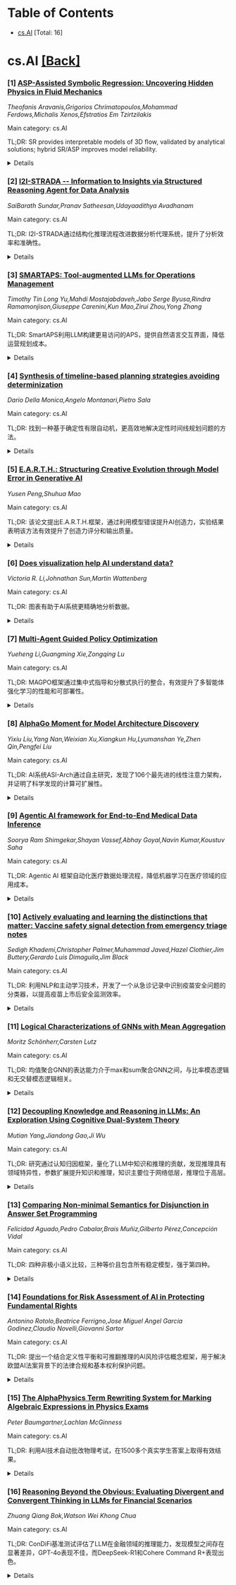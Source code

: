 <div id=toc></div>

# Table of Contents

- [cs.AI](#cs.AI) [Total: 16]


<div id='cs.AI'></div>

# cs.AI [[Back]](#toc)

### [1] [ASP-Assisted Symbolic Regression: Uncovering Hidden Physics in Fluid Mechanics](https://arxiv.org/abs/2507.17777)
*Theofanis Aravanis,Grigorios Chrimatopoulos,Mohammad Ferdows,Michalis Xenos,Efstratios Em Tzirtzilakis*

Main category: cs.AI

TL;DR: SR provides interpretable models of 3D flow, validated by analytical solutions; hybrid SR/ASP improves model reliability.


<details>
  <summary>Details</summary>
Motivation: To gain interpretable mathematical relationships in fluid mechanics, focusing on understanding underlying flow physics beyond accurate prediction.

Method: Applied Symbolic Regression (SR) using PySR library to model 3D incompressible flow in a rectangular channel. Integrated SR with Answer Set Programming (ASP) for enhanced physical plausibility.

Result: Derived compact symbolic equations accurately approximating velocity and pressure fields, matching analytical solutions.  Developed a hybrid SR/ASP framework for physically plausible models.

Conclusion: Symbolic Regression (SR) successfully modeled 3D incompressible flow, yielding equations matching analytical solutions and offering interpretability.  A novel hybrid SR/ASP framework ensures physical plausibility.

Abstract: Unlike conventional Machine-Learning (ML) approaches, often criticized as
"black boxes", Symbolic Regression (SR) stands out as a powerful tool for
revealing interpretable mathematical relationships in complex physical systems,
requiring no a priori assumptions about models' structures. Motivated by the
recognition that, in fluid mechanics, an understanding of the underlying flow
physics is as crucial as accurate prediction, this study applies SR to model a
fundamental three-dimensional (3D) incompressible flow in a rectangular
channel, focusing on the (axial) velocity and pressure fields under laminar
conditions. By employing the PySR library, compact symbolic equations were
derived directly from numerical simulation data, revealing key characteristics
of the flow dynamics. These equations not only approximate the parabolic
velocity profile and pressure drop observed in the studied fluid flow, but also
perfectly coincide with analytical solutions from the literature. Furthermore,
we propose an innovative approach that integrates SR with the
knowledge-representation framework of Answer Set Programming (ASP), combining
the generative power of SR with the declarative reasoning strengths of ASP. The
proposed hybrid SR/ASP framework ensures that the SR-generated symbolic
expressions are not only statistically accurate, but also physically plausible,
adhering to domain-specific principles. Overall, the study highlights two key
contributions: SR's ability to simplify complex flow behaviours into concise,
interpretable equations, and the potential of knowledge-representation
approaches to improve the reliability and alignment of data-driven SR models
with domain principles. Insights from the examined 3D channel flow pave the way
for integrating such hybrid approaches into efficient frameworks, [...] where
explainable predictions and real-time data analysis are crucial.

</details>


### [2] [I2I-STRADA -- Information to Insights via Structured Reasoning Agent for Data Analysis](https://arxiv.org/abs/2507.17874)
*SaiBarath Sundar,Pranav Satheesan,Udayaadithya Avadhanam*

Main category: cs.AI

TL;DR: I2I-STRADA通过结构化推理流程改进数据分析代理系统，提升了分析效率和准确性。


<details>
  <summary>Details</summary>
Motivation: 现有数据分析代理系统缺乏结构化推理过程，难以应对真实世界数据分析中复杂多变的任务。

Method: I2I-STRADA架构，对分析推理的认知步骤进行建模。

Result: 在DABstep和DABench基准测试中，I2I-STRADA在规划一致性和洞察力对齐方面优于现有系统。

Conclusion: I2I-STRADA，一个用于数据分析的结构化推理代理架构，通过对分析推理的认知步骤进行建模，提高了规划一致性和洞察力对齐。

Abstract: Recent advances in agentic systems for data analysis have emphasized
automation of insight generation through multi-agent frameworks, and
orchestration layers. While these systems effectively manage tasks like query
translation, data transformation, and visualization, they often overlook the
structured reasoning process underlying analytical thinking. Reasoning large
language models (LLMs) used for multi-step problem solving are trained as
general-purpose problem solvers. As a result, their reasoning or thinking steps
do not adhere to fixed processes for specific tasks. Real-world data analysis
requires a consistent cognitive workflow: interpreting vague goals, grounding
them in contextual knowledge, constructing abstract plans, and adapting
execution based on intermediate outcomes. We introduce I2I-STRADA
(Information-to-Insight via Structured Reasoning Agent for Data Analysis), an
agentic architecture designed to formalize this reasoning process. I2I-STRADA
focuses on modeling how analysis unfolds via modular sub-tasks that reflect the
cognitive steps of analytical reasoning. Evaluations on the DABstep and DABench
benchmarks show that I2I-STRADA outperforms prior systems in planning coherence
and insight alignment, highlighting the importance of structured cognitive
workflows in agent design for data analysis.

</details>


### [3] [SMARTAPS: Tool-augmented LLMs for Operations Management](https://arxiv.org/abs/2507.17927)
*Timothy Tin Long Yu,Mahdi Mostajabdaveh,Jabo Serge Byusa,Rindra Ramamonjison,Giuseppe Carenini,Kun Mao,Zirui Zhou,Yong Zhang*

Main category: cs.AI

TL;DR: SmartAPS利用LLM构建更易访问的APS，提供自然语言交互界面，降低运营规划成本。


<details>
  <summary>Details</summary>
Motivation: 许多客户由于APS的持续咨询成本而无法使用，因此需要一个更易于访问的APS。

Method: SmartAPS系统基于工具增强的LLM构建，提供自然语言聊天界面，允许用户查询信息、执行反事实推理、接收建议和执行情景分析。

Result: SmartAPS系统为运营规划人员提供了一个直观的自然语言聊天界面，帮助他们更好地管理运营。

Conclusion: 本文介绍了一个名为SmartAPS的系统，它利用大型语言模型（LLM）增强了高级计划系统（APS）的用户交互，降低了APS的使用门槛。

Abstract: Large language models (LLMs) present intriguing opportunities to enhance user
interaction with traditional algorithms and tools in real-world applications.
An advanced planning system (APS) is a sophisticated software that leverages
optimization to help operations planners create, interpret, and modify an
operational plan. While highly beneficial, many customers are priced out of
using an APS due to the ongoing costs of consultants responsible for
customization and maintenance. To address the need for a more accessible APS
expressed by supply chain planners, we present SmartAPS, a conversational
system built on a tool-augmented LLM. Our system provides operations planners
with an intuitive natural language chat interface, allowing them to query
information, perform counterfactual reasoning, receive recommendations, and
execute scenario analysis to better manage their operation. A short video
demonstrating the system has been released: https://youtu.be/KtIrJjlDbyw

</details>


### [4] [Synthesis of timeline-based planning strategies avoiding determinization](https://arxiv.org/abs/2507.17988)
*Dario Della Monica,Angelo Montanari,Pietro Sala*

Main category: cs.AI

TL;DR: 找到一种基于确定性有限自动机，更高效地解决定性时间线规划问题的方法。


<details>
  <summary>Details</summary>
Motivation: 解决基于定性时间线的规划的计划存在问题，该问题已被证明是 PSPACE-完全的，且难于合成策略。

Method: 将基于定性时间线的规划问题转化为确定性有限自动机的非空问题。

Result: 确定了基于定性时间线的规划的一个可直接映射到确定性有限自动机的片段，并确定了适合该片段的 Allen 关系的最大子集，从而解决了策略合成问题。

Conclusion: 本文确定了基于定性时间线的规划的一个片段，其计划存在问题可以直接映射到确定性有限自动机的非空问题，从而可以合成策略。此外，本文确定了适合这种确定性片段的 Allen 关系的最大子集。

Abstract: Qualitative timeline-based planning models domains as sets of independent,
but
  interacting, components whose behaviors over time, the timelines, are
governed
  by sets of qualitative temporal constraints (ordering relations), called
  synchronization rules.
  Its plan-existence problem has been shown to be PSPACE-complete; in
  particular, PSPACE-membership has been proved via reduction to the
  nonemptiness problem for nondeterministic finite automata.
  However, nondeterministic automata cannot be directly used to synthesize
  planning strategies as a costly determinization step is needed.
  In this paper, we identify a fragment of qualitative timeline-based planning
  whose plan-existence problem can be directly mapped into the nonemptiness
  problem of deterministic finite automata, which can then
  synthesize strategies.
  In addition, we identify a maximal subset of Allen's relations that fits into
  such a deterministic fragment.

</details>


### [5] [E.A.R.T.H.: Structuring Creative Evolution through Model Error in Generative AI](https://arxiv.org/abs/2507.18004)
*Yusen Peng,Shuhua Mao*

Main category: cs.AI

TL;DR: 该论文提出E.A.R.T.H.框架，通过利用模型错误提升AI创造力，实验结果表明该方法有效提升了创造力评分和输出质量。


<details>
  <summary>Details</summary>
Motivation: 探索如何使AI超越模仿，实现真正的创造力，并提出一种将错误转化为创意资产的方法。

Method: E.A.R.T.H.框架，包含错误生成、放大、优化选择、转换和利用反馈五个阶段，运用LLaMA-2-7B-Chat、SBERT、BERTScore、CLIP、BLIP-2和Stable Diffusion等模型，并使用基于新颖性、意外性和相关性的复合奖励函数。

Result: 在优化阶段，创造力评分提高了52.5%；最终输出达到2.010，提高了70.4%；改进后的标语更短、更具新颖性，相关性略有下降；跨模态测试显示标语和图像之间具有很强的匹配度；人类评估结果显示，60%的输出得分>=4.0，隐喻性标语的表现优于字面标语。

Conclusion: 该论文提出了一种名为E.A.R.T.H.的五阶段生成式流程，通过将模型生成的错误转化为创意资产来增强AI的创造力，最终结果表明，以错误为中心、反馈驱动的生成方法可以提高创造力，为自我进化、与人对齐的创意AI提供了一条可扩展的路径。

Abstract: How can AI move beyond imitation toward genuine creativity? This paper
proposes the E.A.R.T.H. framework, a five-stage generative pipeline that
transforms model-generated errors into creative assets through Error
generation, Amplification, Refine selection, Transform, and Harness feedback.
Drawing on cognitive science and generative modeling, we posit that "creative
potential hides in failure" and operationalize this via structured prompts,
semantic scoring, and human-in-the-loop evaluation. Implemented using
LLaMA-2-7B-Chat, SBERT, BERTScore, CLIP, BLIP-2, and Stable Diffusion, the
pipeline employs a composite reward function based on novelty, surprise, and
relevance. At the Refine stage, creativity scores increase by 52.5% (1.179 to
1.898, t = -5.56, p < 0.001), with final outputs reaching 2.010 - a 70.4%
improvement. Refined slogans are 48.4% shorter, 40.7% more novel, with only a
4.0% drop in relevance. Cross-modal tests show strong slogan-to-image alignment
(CLIPScore: 0.249; BERTScore F1: 0.816). In human evaluations, 60% of outputs
scored >= 4.0, with metaphorical slogans (avg. 4.09) outperforming literal ones
(3.99). Feedback highlights stylistic precision and emotional resonance. These
results demonstrate that error-centered, feedback-driven generation enhances
creativity, offering a scalable path toward self-evolving, human-aligned
creative AI.

</details>


### [6] [Does visualization help AI understand data?](https://arxiv.org/abs/2507.18022)
*Victoria R. Li,Johnathan Sun,Martin Wattenberg*

Main category: cs.AI

TL;DR: 图表有助于AI系统更精确地分析数据。


<details>
  <summary>Details</summary>
Motivation: 研究图表是否可以帮助AI系统分析数据。

Method: 对两个商业视觉语言模型（GPT 4.1和Claude 3.5）进行了一系列实验，比较了提供原始数据、散点图、空白图表和数据不匹配图表四种情况下的结果。

Result: 在三个具有代表性的分析任务中，当原始数据伴随着散点图时，两个系统对合成数据集的描述更加精确和准确，尤其是在数据集复杂度增加的情况下。

Conclusion: AI系统，如人类一样，可以从数据可视化中受益。

Abstract: Charts and graphs help people analyze data, but can they also be useful to AI
systems? To investigate this question, we perform a series of experiments with
two commercial vision-language models: GPT 4.1 and Claude 3.5. Across three
representative analysis tasks, the two systems describe synthetic datasets more
precisely and accurately when raw data is accompanied by a scatterplot,
especially as datasets grow in complexity. Comparison with two baselines --
providing a blank chart and a chart with mismatched data -- shows that the
improved performance is due to the content of the charts. Our results are
initial evidence that AI systems, like humans, can benefit from visualization.

</details>


### [7] [Multi-Agent Guided Policy Optimization](https://arxiv.org/abs/2507.18059)
*Yueheng Li,Guangming Xie,Zongqing Lu*

Main category: cs.AI

TL;DR: MAGPO框架通过集中式指导和分散式执行的整合，有效提升了多智能体强化学习的性能和可部署性。


<details>
  <summary>Details</summary>
Motivation: 现有的CTDE方法往往低效利用集中式训练或缺乏理论保证，因此提出MAGPO以更好地利用集中式训练。

Method: 提出了一种新颖的MAGPO框架，该框架通过整合集中式指导和分散式执行来更好地利用集中式训练，使用自回归联合策略进行可扩展的协调探索，并将其与分散式策略明确对齐以确保在部分可观测性下的可部署性。

Result: MAGPO在6个不同环境的43个任务中持续优于强CTDE基线，达到甚至超过了完全集中式方法的性能。

Conclusion: MAGPO框架在43个任务中持续优于强CTDE基线，并在可部署性、可扩展性和协调性方面取得了显著成果。

Abstract: Due to practical constraints such as partial observability and limited
communication, Centralized Training with Decentralized Execution (CTDE) has
become the dominant paradigm in cooperative Multi-Agent Reinforcement Learning
(MARL). However, existing CTDE methods often underutilize centralized training
or lack theoretical guarantees. We propose Multi-Agent Guided Policy
Optimization (MAGPO), a novel framework that better leverages centralized
training by integrating centralized guidance with decentralized execution.
MAGPO uses an auto-regressive joint policy for scalable, coordinated
exploration and explicitly aligns it with decentralized policies to ensure
deployability under partial observability. We provide theoretical guarantees of
monotonic policy improvement and empirically evaluate MAGPO on 43 tasks across
6 diverse environments. Results show that MAGPO consistently outperforms strong
CTDE baselines and matches or surpasses fully centralized approaches, offering
a principled and practical solution for decentralized multi-agent learning. Our
code and experimental data can be found in https://github.com/liyheng/MAGPO.

</details>


### [8] [AlphaGo Moment for Model Architecture Discovery](https://arxiv.org/abs/2507.18074)
*Yixiu Liu,Yang Nan,Weixian Xu,Xiangkun Hu,Lyumanshan Ye,Zhen Qin,Pengfei Liu*

Main category: cs.AI

TL;DR: AI系统ASI-Arch通过自主研究，发现了106个最先进的线性注意力架构，并证明了科学发现的计算可扩展性。


<details>
  <summary>Details</summary>
Motivation: AI研究的速度受到人类认知能力的限制，ASI-Arch旨在打破这一瓶颈，使AI能够进行自身的架构创新。

Method: ASI-Arch系统能够进行端到端的科学研究，自主假设新的架构概念，将其实现为可执行代码，并通过严格的实验和过去的经验来训练和经验性地验证其性能。

Result: 发现了106个SOTA线性注意力架构，并建立了科学发现的第一个经验缩放定律，证明了架构突破可以通过计算进行扩展。

Conclusion: ASI-Arch，一个用于AI研究的自主人工智能超智能系统，在神经架构发现领域取得成功，发现了106个SOTA线性注意力架构，并建立了科学发现的第一个经验缩放定律，证明了架构突破可以通过计算进行扩展。

Abstract: While AI systems demonstrate exponentially improving capabilities, the pace
of AI research itself remains linearly bounded by human cognitive capacity,
creating an increasingly severe development bottleneck. We present ASI-Arch,
the first demonstration of Artificial Superintelligence for AI research
(ASI4AI) in the critical domain of neural architecture discovery--a fully
autonomous system that shatters this fundamental constraint by enabling AI to
conduct its own architectural innovation. Moving beyond traditional Neural
Architecture Search (NAS), which is fundamentally limited to exploring
human-defined spaces, we introduce a paradigm shift from automated optimization
to automated innovation. ASI-Arch can conduct end-to-end scientific research in
the domain of architecture discovery, autonomously hypothesizing novel
architectural concepts, implementing them as executable code, training and
empirically validating their performance through rigorous experimentation and
past experience. ASI-Arch conducted 1,773 autonomous experiments over 20,000
GPU hours, culminating in the discovery of 106 innovative, state-of-the-art
(SOTA) linear attention architectures. Like AlphaGo's Move 37 that revealed
unexpected strategic insights invisible to human players, our AI-discovered
architectures demonstrate emergent design principles that systematically
surpass human-designed baselines and illuminate previously unknown pathways for
architectural innovation. Crucially, we establish the first empirical scaling
law for scientific discovery itself--demonstrating that architectural
breakthroughs can be scaled computationally, transforming research progress
from a human-limited to a computation-scalable process. We provide
comprehensive analysis of the emergent design patterns and autonomous research
capabilities that enabled these breakthroughs, establishing a blueprint for
self-accelerating AI systems.

</details>


### [9] [Agentic AI framework for End-to-End Medical Data Inference](https://arxiv.org/abs/2507.18115)
*Soorya Ram Shimgekar,Shayan Vassef,Abhay Goyal,Navin Kumar,Koustuv Saha*

Main category: cs.AI

TL;DR: Agentic AI 框架自动化医疗数据处理流程，降低机器学习在医疗领域的应用成本。


<details>
  <summary>Details</summary>
Motivation: 医疗保健中机器学习解决方案的构建和部署成本高昂且费力，这是由于预处理工作流程分散、模型兼容性问题以及严格的数据隐私限制造成的。

Method: 该框架使用模块化的、特定任务的代理系统处理结构化和非结构化数据，自动化特征选择、模型选择和预处理推荐等步骤。

Result: 该系统在老年病学、姑息治疗和结肠镜检查影像等公开数据集上进行了评估，结果表明该框架能够有效地自动化机器学习生命周期的各个阶段，减少了对专家反复干预的需求。

Conclusion: 该研究提出了一种名为 Agentic AI 的框架，用于自动化医疗保健中机器学习解决方案的整个数据处理流程，从数据摄取到推理，从而降低成本并提高效率。

Abstract: Building and deploying machine learning solutions in healthcare remains
expensive and labor-intensive due to fragmented preprocessing workflows, model
compatibility issues, and stringent data privacy constraints. In this work, we
introduce an Agentic AI framework that automates the entire clinical data
pipeline, from ingestion to inference, through a system of modular,
task-specific agents. These agents handle both structured and unstructured
data, enabling automatic feature selection, model selection, and preprocessing
recommendation without manual intervention. We evaluate the system on publicly
available datasets from geriatrics, palliative care, and colonoscopy imaging.
For example, in the case of structured data (anxiety data) and unstructured
data (colonoscopy polyps data), the pipeline begins with file-type detection by
the Ingestion Identifier Agent, followed by the Data Anonymizer Agent ensuring
privacy compliance, where we first identify the data type and then anonymize
it. The Feature Extraction Agent identifies features using an embedding-based
approach for tabular data, extracting all column names, and a multi-stage
MedGemma-based approach for image data, which infers modality and disease name.
These features guide the Model-Data Feature Matcher Agent in selecting the
best-fit model from a curated repository. The Preprocessing Recommender Agent
and Preprocessing Implementor Agent then apply tailored preprocessing based on
data type and model requirements. Finally, the ``Model Inference Agent" runs
the selected model on the uploaded data and generates interpretable outputs
using tools like SHAP, LIME, and DETR attention maps. By automating these
high-friction stages of the ML lifecycle, the proposed framework reduces the
need for repeated expert intervention, offering a scalable, cost-efficient
pathway for operationalizing AI in clinical environments.

</details>


### [10] [Actively evaluating and learning the distinctions that matter: Vaccine safety signal detection from emergency triage notes](https://arxiv.org/abs/2507.18123)
*Sedigh Khademi,Christopher Palmer,Muhammad Javed,Hazel Clothier,Jim Buttery,Gerardo Luis Dimaguila,Jim Black*

Main category: cs.AI

TL;DR: 利用NLP和主动学习技术，开发了一个从急诊记录中识别疫苗安全问题的分类器，以提高疫苗上市后安全监测效率。


<details>
  <summary>Details</summary>
Motivation: 疫苗上市后监测系统的重要性日益增加，需要一种快速有效的方法来检测疫苗安全问题。

Method: 使用自然语言处理技术和主动学习来开发一个能够从急诊记录中检测潜在疫苗安全问题的分类器。

Result: 创建了一个能够从急诊分诊记录中检测潜在疫苗安全问题的分类器。

Conclusion: 本研究结合主动学习、数据增强和评估技术，从急诊分诊记录中创建了一个用于增强疫苗安全监测的分类器。

Abstract: The rapid development of COVID-19 vaccines has showcased the global
communitys ability to combat infectious diseases. However, the need for
post-licensure surveillance systems has grown due to the limited window for
safety data collection in clinical trials and early widespread implementation.
This study aims to employ Natural Language Processing techniques and Active
Learning to rapidly develop a classifier that detects potential vaccine safety
issues from emergency department notes. ED triage notes, containing expert,
succinct vital patient information at the point of entry to health systems, can
significantly contribute to timely vaccine safety signal surveillance. While
keyword-based classification can be effective, it may yield false positives and
demand extensive keyword modifications. This is exacerbated by the infrequency
of vaccination-related ED presentations and their similarity to other reasons
for ED visits. NLP offers a more accurate and efficient alternative, albeit
requiring annotated data, which is often scarce in the medical field. Active
learning optimizes the annotation process and the quality of annotated data,
which can result in faster model implementation and improved model performance.
This work combines active learning, data augmentation, and active learning and
evaluation techniques to create a classifier that is used to enhance vaccine
safety surveillance from ED triage notes.

</details>


### [11] [Logical Characterizations of GNNs with Mean Aggregation](https://arxiv.org/abs/2507.18145)
*Moritz Schönherr,Carsten Lutz*

Main category: cs.AI

TL;DR: 均值聚合GNN的表达能力介于max和sum聚合GNN之间，与比率模态逻辑和无交替模态逻辑相关。


<details>
  <summary>Details</summary>
Motivation: 研究不同聚合函数的GNN的表达能力差异。

Method: 研究了均值聚合的GNN的表达能力，并将其与比率模态逻辑和无交替模态逻辑联系起来。

Result: 在非均匀设置下，均值GNN的表达能力高于max聚合GNN，低于sum聚合GNN；在均匀设置下，均值GNN的表达能力低于sum和max聚合GNN。

Conclusion: 本文研究了以均值作为聚合函数的图神经网络（GNN）的表达能力。在非均匀设置下，证明了这种GNN与比率模态逻辑具有相同的表达能力。在均匀设置下，证明了其表达能力与无交替模态逻辑相同。

Abstract: We study the expressive power of graph neural networks (GNNs) with mean as
the aggregation function. In the non-uniform setting, we show that such GNNs
have exactly the same expressive power as ratio modal logic, which has modal
operators expressing that at least a certain ratio of the successors of a
vertex satisfies a specified property. The non-uniform expressive power of mean
GNNs is thus higher than that of GNNs with max aggregation, but lower than for
sum aggregation--the latter are characterized by modal logic and graded modal
logic, respectively. In the uniform setting, we show that the expressive power
relative to MSO is exactly that of alternation-free modal logic, under the
natural assumptions that combination functions are continuous and
classification functions are thresholds. This implies that, relative to MSO and
in the uniform setting, mean GNNs are strictly less expressive than sum GNNs
and max GNNs. When any of the assumptions is dropped, the expressive power
increases.

</details>


### [12] [Decoupling Knowledge and Reasoning in LLMs: An Exploration Using Cognitive Dual-System Theory](https://arxiv.org/abs/2507.18178)
*Mutian Yang,Jiandong Gao,Ji Wu*

Main category: cs.AI

TL;DR: 研究通过认知归因框架，量化了LLM中知识和推理的贡献，发现推理具有领域特异性，参数扩展提升知识和推理，知识主要位于网络低层，推理位于高层。


<details>
  <summary>Details</summary>
Motivation: 为了理解大型语言模型（LLM）中知识和推理的贡献，并改进模型分析、可解释性和开发。

Method: 该研究提出了一个认知归因框架，将LLM的认知分解为知识检索和推理调整两个阶段，并通过两种不同的认知模式（快速思维和慢速思维）来分离这两个阶段。

Result: 研究结果揭示了推理调整的领域特异性、参数扩展对知识和推理能力的影响，以及知识和推理在网络层级中的分布。

Conclusion: 该研究提出了一种认知归因框架，将大型语言模型（LLM）的认知过程分解为知识检索和推理调整两个阶段，并通过分析不同认知模式下的性能来量化知识和推理的贡献。研究结果表明：推理调整具有领域特异性；参数扩展提高了知识和推理能力，但知识提升更为显著，并使LLM推理更审慎和更智能；知识主要位于网络较低层，推理位于较高层。

Abstract: While large language models (LLMs) leverage both knowledge and reasoning
during inference, the capacity to distinguish between them plays a pivotal role
in model analysis, interpretability, and development. Inspired by dual-system
cognitive theory, we propose a cognition attribution framework to decouple the
contribution of knowledge and reasoning. In particular, the cognition of LLMs
is decomposed into two distinct yet complementary phases: knowledge retrieval
(Phase 1) and reasoning adjustment (Phase 2). To separate these phases, LLMs
are prompted to generate answers under two different cognitive modes, fast
thinking and slow thinking, respectively. The performance under different
cognitive modes is analyzed to quantify the contribution of knowledge and
reasoning. This architecture is employed to 15 LLMs across 3 datasets. Results
reveal: (1) reasoning adjustment is domain-specific, benefiting
reasoning-intensive domains (e.g., mathematics, physics, and chemistry) and
potentially imparing knowledge-intensive domains. (2) Parameter scaling
improves both knowledge and reasoning, with knowledge improvements being more
pronounced. Additionally, parameter scaling make LLMs reasoning significantly
more prudent, while moderately more intelligent. (3) Knowledge primarily
resides in lower network layers, while reasoning operates in higher layers. Our
framework not only helps understand LLMs from a "decoupling" perspective, but
also provides new insights into existing research, including scaling laws,
hierarchical knowledge editing, and limitations of small-model reasoning.

</details>


### [13] [Comparing Non-minimal Semantics for Disjunction in Answer Set Programming](https://arxiv.org/abs/2507.18198)
*Felicidad Aguado,Pedro Cabalar,Brais Muñiz,Gilberto Pérez,Concepción Vidal*

Main category: cs.AI

TL;DR: 四种非极小语义比较，三种等价且包含所有稳定模型，强于第四种。


<details>
  <summary>Details</summary>
Motivation: 比较几种非极小语义以探索Answer Set Programming中解的非极小性。

Method: 比较分析了四种不同的Answer Set Programming中非极小语义：Justified Models, Strongly Supported Models, Forks和DI semantics。

Result: 证明了三种非极小语义等价，并指出其与第四种语义的差异。

Conclusion: 本文证明了Answer Set Programming中三种非极小语义（Forks, Justified Models和DI语义的松弛版本）实际上是等价的，构成了一种共同的语义。这种共同语义包含所有稳定模型，并且严格强于第四种语义（Strongly Supported Models）。

Abstract: In this paper, we compare four different semantics for disjunction in Answer
Set Programming that, unlike stable models, do not adhere to the principle of
model minimality. Two of these approaches, Cabalar and Mu\~niz' \emph{Justified
Models} and Doherty and Szalas' \emph{Strongly Supported Models}, directly
provide an alternative non-minimal semantics for disjunction. The other two,
Aguado et al's \emph{Forks} and Shen and Eiter's \emph{Determining Inference}
(DI) semantics, actually introduce a new disjunction connective, but are
compared here as if they constituted new semantics for the standard disjunction
operator. We are able to prove that three of these approaches (Forks, Justified
Models and a reasonable relaxation of the DI semantics) actually coincide,
constituting a common single approach under different definitions. Moreover,
this common semantics always provides a superset of the stable models of a
program (in fact, modulo any context) and is strictly stronger than the fourth
approach (Strongly Supported Models), that actually treats disjunctions as in
classical logic.

</details>


### [14] [Foundations for Risk Assessment of AI in Protecting Fundamental Rights](https://arxiv.org/abs/2507.18290)
*Antonino Rotolo,Beatrice Ferrigno,Jose Miguel Angel Garcia Godinez,Claudio Novelli,Giovanni Sartor*

Main category: cs.AI

TL;DR: 提出一个结合定义性平衡和可推翻推理的AI风险评估概念框架，用于解决欧盟AI法案背景下的法律合规和基本权利保护问题。


<details>
  <summary>Details</summary>
Motivation: 解决AI风险评估中法律合规和基本权利保护的复杂性，特别是针对欧盟AI法案。

Method: 整合定义性平衡和可推翻推理，进行比例分析，分析AI部署场景，识别潜在法律违规和对基本权利的多层影响。

Result: 提供AI风险分析的哲学基础和逻辑解释，提出一种分层评估方法，可用于高风险AI系统和通用人工智能系统。

Conclusion: 提出一种用于AI风险评估的概念框架，特别针对欧盟AI法案，该框架结合定义性平衡和可推翻推理来解决法律合规和基本权利保护的复杂性。

Abstract: This chapter introduces a conceptual framework for qualitative risk
assessment of AI, particularly in the context of the EU AI Act. The framework
addresses the complexities of legal compliance and fundamental rights
protection by itegrating definitional balancing and defeasible reasoning.
Definitional balancing employs proportionality analysis to resolve conflicts
between competing rights, while defeasible reasoning accommodates the dynamic
nature of legal decision-making. Our approach stresses the need for an analysis
of AI deployment scenarios and for identifying potential legal violations and
multi-layered impacts on fundamental rights. On the basis of this analysis, we
provide philosophical foundations for a logical account of AI risk analysis. In
particular, we consider the basic building blocks for conceptually grasping the
interaction between AI deployment scenarios and fundamental rights,
incorporating in defeasible reasoning definitional balancing and arguments
about the contextual promotion or demotion of rights. This layered approach
allows for more operative models of assessment of both high-risk AI systems and
General Purpose AI (GPAI) systems, emphasizing the broader applicability of the
latter. Future work aims to develop a formal model and effective algorithms to
enhance AI risk assessment, bridging theoretical insights with practical
applications to support responsible AI governance.

</details>


### [15] [The AlphaPhysics Term Rewriting System for Marking Algebraic Expressions in Physics Exams](https://arxiv.org/abs/2507.18337)
*Peter Baumgartner,Lachlan McGinness*

Main category: cs.AI

TL;DR: 利用AI技术自动批改物理考试，在1500多个真实学生答案上取得有效结果。


<details>
  <summary>Details</summary>
Motivation: 自动批改物理考试，提高效率和准确性。

Method: 结合计算机代数系统、SMT求解器、项重写系统和大型语言模型，将学生答案转换为机器可读格式，然后使用自动定理证明技术评估答案的正确性。

Result: 在2023年澳大利亚物理奥林匹克竞赛的1500多个真实学生答案上进行了评估，结果表明该方法有效。

Conclusion: 本文提出一种自动批改物理考试的方法，结合计算机代数系统、SMT求解器和项重写系统，利用大型语言模型将学生答案转换为机器可读格式，再运用自动定理证明技术（SMT求解和针对物理问题的项重写系统）评估答案正确性。系统在2023年澳大利亚物理奥林匹克竞赛的1500多个真实学生答案上进行了评估。

Abstract: We present our method for automatically marking Physics exams. The marking
problem consists in assessing typed student answers for correctness with
respect to a ground truth solution. This is a challenging problem that we seek
to tackle using a combination of a computer algebra system, an SMT solver and a
term rewriting system. A Large Language Model is used to interpret and remove
errors from student responses and rewrite these in a machine readable format.
Once formalized and language-aligned, the next step then consists in applying
automated reasoning techniques for assessing student solution correctness. We
consider two methods of automated theorem proving: off-the-shelf SMT solving
and term rewriting systems tailored for physics problems involving
trigonometric expressions. The development of the term rewrite system and
establishing termination and confluence properties was not trivial, and we
describe it in some detail in the paper. We evaluate our system on a rich pool
of over 1500 real-world student exam responses from the 2023 Australian Physics
Olympiad.

</details>


### [16] [Reasoning Beyond the Obvious: Evaluating Divergent and Convergent Thinking in LLMs for Financial Scenarios](https://arxiv.org/abs/2507.18368)
*Zhuang Qiang Bok,Watson Wei Khong Chua*

Main category: cs.AI

TL;DR: ConDiFi基准测试评估了LLM在金融领域的推理能力，发现模型之间存在显著差异，GPT-4o表现不佳，而DeepSeek-R1和Cohere Command R+表现出色。


<details>
  <summary>Details</summary>
Motivation: 现有的LLM推理基准测试主要关注事实准确性和逐步逻辑，忽略了金融领域对创造性和在不确定性下生成合理未来结果的需求。

Method: 构建了一个名为ConDiFi的基准测试，包含607个宏观金融提示用于发散性推理和990个多跳对抗性MCQ用于收敛性推理，并用其评估了14个领先模型。

Result: 评估结果显示，尽管GPT-4o具有很高的流畅性，但在新颖性和可操作性方面表现不佳，而DeepSeek-R1和Cohere Command R+等模型在生成可操作的、适合投资决策的见解方面表现出色。

Conclusion: ConDiFi 基准测试揭示了大型语言模型（LLM）在金融任务中推理能力的显著差异，GPT-4o在创造性和可操作性方面表现不佳，而DeepSeek-R1和Cohere Command R+等模型在生成可用于投资决策的见解方面表现出色。

Abstract: Most reasoning benchmarks for LLMs emphasize factual accuracy or step-by-step
logic. In finance, however, professionals must not only converge on optimal
decisions but also generate creative, plausible futures under uncertainty. We
introduce ConDiFi, a benchmark that jointly evaluates divergent and convergent
thinking in LLMs for financial tasks.
  ConDiFi features 607 macro-financial prompts for divergent reasoning and 990
multi-hop adversarial MCQs for convergent reasoning. Using this benchmark, we
evaluated 14 leading models and uncovered striking differences. Despite high
fluency, GPT-4o underperforms on Novelty and Actionability. In contrast, models
like DeepSeek-R1 and Cohere Command R+ rank among the top for generating
actionable, insights suitable for investment decisions. ConDiFi provides a new
perspective to assess reasoning capabilities essential to safe and strategic
deployment of LLMs in finance.

</details>
